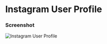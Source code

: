 # Instagram User Profile

### Screenshot

![Instagram User Profile](https://github.com/iamhoonpark/html-css-fundamentals/assets/89704967/23f31605-53c2-4d48-84dd-d9cd1273ba17)
